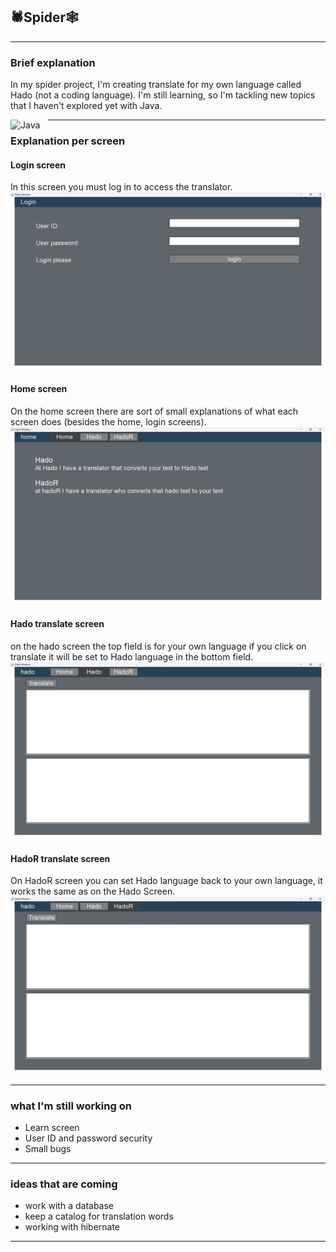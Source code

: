 ## 🕷️Spider🕸️ 

---
### Brief explanation

In my spider project, I'm creating translate for my own language called Hado (not a coding language). 
I'm still learning, so I'm tackling new topics that I haven't explored yet with Java.

<img align="left" alt="Java" width="50px" style="padding-right:10px;" src="https://cdn.jsdelivr.net/gh/devicons/devicon/icons/java/java-original.svg"/>




---
### Explanation per screen

#### Login screen 
In this screen you must log in to access the translator.
![Login_Screen.png](Img/Login_Screen.png)

#### Home screen
On the home screen there are sort of small 
explanations of what each screen does (besides the home, login screens).
![Home_Screen.png](Img/Home_Screen.png)

#### Hado translate screen
on the hado screen the top field is for your own language if you click on translate 
it will be set to Hado language in the bottom field.
![Hado_Screen.png](Img/Hado_Screen.png)

#### HadoR translate screen
On HadoR screen you can set Hado language back to your own language,
it works the same as on the Hado Screen.
![HadoR_Screen.png](Img/HadoR_Screen.png)

---
### what I'm still working on
- Learn screen
- User ID and password security
- Small bugs
---
### ideas that are coming
- work with a database
- keep a catalog for translation words
- working with hibernate
---


    






